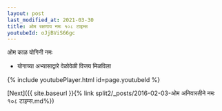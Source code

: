 ```yaml
---
layout: post
last_modified_at: 2021-03-30
title: ओम रक्षणाय नमः १०८ टाइम्स
youtubeId: oJjBViS66gc
---
```

 
 
 ओम काळ योगिनी नमः  
 
 -  योगाच्या अभ्यासाद्वारे वेळोवेळी विजय मिळविला 
 
  
 
  
 
 
 
 
 
 


{% include youtubePlayer.html id=page.youtubeId %}
 
[Next]({{ site.baseurl }}{% link  split2/_posts/2016-02-03-ओम अनिवारतीने नमः १०८ टाइम्स.md%})
 
